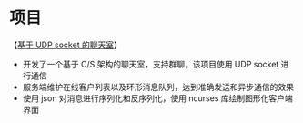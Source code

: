 # 项目

【[基于 UDP socket 的聊天室](https://github.com/Apriluestc/web.d)】

- 开发了一个基于 C/S 架构的聊天室，支持群聊，该项目使用 UDP socket 进行通信
- 服务端维护在线客户列表以及环形消息队列，达到准确发送和异步通信的效果
- 使用 json 对消息进行序列化和反序列化，使用 ncurses 库绘制图形化客户端界面
